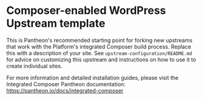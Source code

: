 # Composer-enabled WordPress Upstream template

This is Pantheon's recommended starting point for forking new upstreams that work with the Platform's integrated
Composer build process. Replace this with a description of your site. See `upstream-configuration/README.md` for advice
on customizing this upstream and instructions on how to use it to create individual sites.

For more information and detailed installation guides, please visit the Integrated Composer Pantheon documentation: https://pantheon.io/docs/integrated-composer
